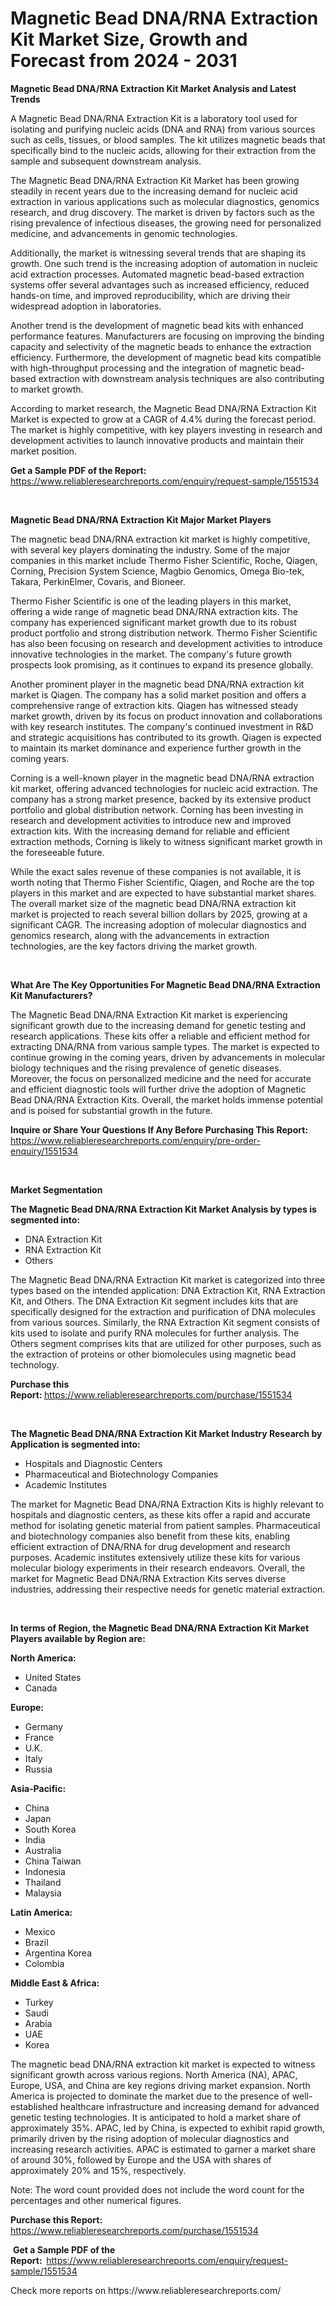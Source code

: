 <p><h1>Magnetic Bead DNA/RNA Extraction Kit Market Size, Growth and Forecast from 2024 - 2031</h1></p><p><strong>Magnetic Bead DNA/RNA Extraction Kit Market Analysis and Latest Trends</strong></p>
<p><p>A Magnetic Bead DNA/RNA Extraction Kit is a laboratory tool used for isolating and purifying nucleic acids (DNA and RNA) from various sources such as cells, tissues, or blood samples. The kit utilizes magnetic beads that specifically bind to the nucleic acids, allowing for their extraction from the sample and subsequent downstream analysis.</p><p>The Magnetic Bead DNA/RNA Extraction Kit Market has been growing steadily in recent years due to the increasing demand for nucleic acid extraction in various applications such as molecular diagnostics, genomics research, and drug discovery. The market is driven by factors such as the rising prevalence of infectious diseases, the growing need for personalized medicine, and advancements in genomic technologies.</p><p>Additionally, the market is witnessing several trends that are shaping its growth. One such trend is the increasing adoption of automation in nucleic acid extraction processes. Automated magnetic bead-based extraction systems offer several advantages such as increased efficiency, reduced hands-on time, and improved reproducibility, which are driving their widespread adoption in laboratories.</p><p>Another trend is the development of magnetic bead kits with enhanced performance features. Manufacturers are focusing on improving the binding capacity and selectivity of the magnetic beads to enhance the extraction efficiency. Furthermore, the development of magnetic bead kits compatible with high-throughput processing and the integration of magnetic bead-based extraction with downstream analysis techniques are also contributing to market growth.</p><p>According to market research, the Magnetic Bead DNA/RNA Extraction Kit Market is expected to grow at a CAGR of 4.4% during the forecast period. The market is highly competitive, with key players investing in research and development activities to launch innovative products and maintain their market position.</p></p>
<p><strong>Get a Sample PDF of the Report:&nbsp;</strong> <a href="https://www.reliableresearchreports.com/enquiry/request-sample/1551534">https://www.reliableresearchreports.com/enquiry/request-sample/1551534</a></p>
<p>&nbsp;</p>
<p><strong>Magnetic Bead DNA/RNA Extraction Kit Major Market Players</strong></p>
<p><p>The magnetic bead DNA/RNA extraction kit market is highly competitive, with several key players dominating the industry. Some of the major companies in this market include Thermo Fisher Scientific, Roche, Qiagen, Corning, Precision System Science, Magbio Genomics, Omega Bio-tek, Takara, PerkinElmer, Covaris, and Bioneer.</p><p>Thermo Fisher Scientific is one of the leading players in this market, offering a wide range of magnetic bead DNA/RNA extraction kits. The company has experienced significant market growth due to its robust product portfolio and strong distribution network. Thermo Fisher Scientific has also been focusing on research and development activities to introduce innovative technologies in the market. The company's future growth prospects look promising, as it continues to expand its presence globally.</p><p>Another prominent player in the magnetic bead DNA/RNA extraction kit market is Qiagen. The company has a solid market position and offers a comprehensive range of extraction kits. Qiagen has witnessed steady market growth, driven by its focus on product innovation and collaborations with key research institutes. The company's continued investment in R&D and strategic acquisitions has contributed to its growth. Qiagen is expected to maintain its market dominance and experience further growth in the coming years.</p><p>Corning is a well-known player in the magnetic bead DNA/RNA extraction kit market, offering advanced technologies for nucleic acid extraction. The company has a strong market presence, backed by its extensive product portfolio and global distribution network. Corning has been investing in research and development activities to introduce new and improved extraction kits. With the increasing demand for reliable and efficient extraction methods, Corning is likely to witness significant market growth in the foreseeable future.</p><p>While the exact sales revenue of these companies is not available, it is worth noting that Thermo Fisher Scientific, Qiagen, and Roche are the top players in this market and are expected to have substantial market shares. The overall market size of the magnetic bead DNA/RNA extraction kit market is projected to reach several billion dollars by 2025, growing at a significant CAGR. The increasing adoption of molecular diagnostics and genomics research, along with the advancements in extraction technologies, are the key factors driving the market growth.</p></p>
<p>&nbsp;</p>
<p><strong>What Are The Key Opportunities For Magnetic Bead DNA/RNA Extraction Kit Manufacturers?</strong></p>
<p><p>The Magnetic Bead DNA/RNA Extraction Kit market is experiencing significant growth due to the increasing demand for genetic testing and research applications. These kits offer a reliable and efficient method for extracting DNA/RNA from various sample types. The market is expected to continue growing in the coming years, driven by advancements in molecular biology techniques and the rising prevalence of genetic diseases. Moreover, the focus on personalized medicine and the need for accurate and efficient diagnostic tools will further drive the adoption of Magnetic Bead DNA/RNA Extraction Kits. Overall, the market holds immense potential and is poised for substantial growth in the future.</p></p>
<p><strong>Inquire or Share Your Questions If Any Before Purchasing This Report:</strong> <a href="https://www.reliableresearchreports.com/enquiry/pre-order-enquiry/1551534">https://www.reliableresearchreports.com/enquiry/pre-order-enquiry/1551534</a></p>
<p>&nbsp;</p>
<p><strong>Market Segmentation</strong></p>
<p><strong>The Magnetic Bead DNA/RNA Extraction Kit Market Analysis by types is segmented into:</strong></p>
<p><ul><li>DNA Extraction Kit</li><li>RNA Extraction Kit</li><li>Others</li></ul></p>
<p><p>The Magnetic Bead DNA/RNA Extraction Kit market is categorized into three types based on the intended application: DNA Extraction Kit, RNA Extraction Kit, and Others. The DNA Extraction Kit segment includes kits that are specifically designed for the extraction and purification of DNA molecules from various sources. Similarly, the RNA Extraction Kit segment consists of kits used to isolate and purify RNA molecules for further analysis. The Others segment comprises kits that are utilized for other purposes, such as the extraction of proteins or other biomolecules using magnetic bead technology.</p></p>
<p><strong>Purchase this Report:&nbsp;</strong><a href="https://www.reliableresearchreports.com/purchase/1551534">https://www.reliableresearchreports.com/purchase/1551534</a></p>
<p>&nbsp;</p>
<p><strong>The Magnetic Bead DNA/RNA Extraction Kit Market Industry Research by Application is segmented into:</strong></p>
<p><ul><li>Hospitals and Diagnostic Centers</li><li>Pharmaceutical and Biotechnology Companies</li><li>Academic Institutes</li></ul></p>
<p><p>The market for Magnetic Bead DNA/RNA Extraction Kits is highly relevant to hospitals and diagnostic centers, as these kits offer a rapid and accurate method for isolating genetic material from patient samples. Pharmaceutical and biotechnology companies also benefit from these kits, enabling efficient extraction of DNA/RNA for drug development and research purposes. Academic institutes extensively utilize these kits for various molecular biology experiments in their research endeavors. Overall, the market for Magnetic Bead DNA/RNA Extraction Kits serves diverse industries, addressing their respective needs for genetic material extraction.</p></p>
<p>&nbsp;</p>
<p><strong>In terms of Region, the Magnetic Bead DNA/RNA Extraction Kit Market Players available by Region are:</strong></p>
<p>
    <p> <strong> North America: </strong>
        <ul>
            <li>United States</li>
            <li>Canada</li>
        </ul>
        </p> 
    <p> <strong> Europe: </strong>
        <ul>
            <li>Germany</li>
            <li>France</li>
            <li>U.K.</li>
            <li>Italy</li>
            <li>Russia</li>
        </ul>
        </p> 
    <p> <strong> Asia-Pacific: </strong>
        <ul>
            <li>China</li>
            <li>Japan</li>
            <li>South Korea</li>
            <li>India</li>
            <li>Australia</li>
            <li>China Taiwan</li>
            <li>Indonesia</li>
            <li>Thailand</li>
            <li>Malaysia</li>
        </ul>
        </p> 
    <p> <strong> Latin America: </strong>
        <ul>
            <li>Mexico</li>
            <li>Brazil</li>
            <li>Argentina Korea</li>
            <li>Colombia</li>
        </ul>
        </p> 
    <p> <strong> Middle East & Africa: </strong>
        <ul>
            <li>Turkey</li>
            <li>Saudi</li>
            <li>Arabia</li>
            <li>UAE</li>
            <li>Korea</li>
        </ul>
    </p>
    </p>
<p><p>The magnetic bead DNA/RNA extraction kit market is expected to witness significant growth across various regions. North America (NA), APAC, Europe, USA, and China are key regions driving market expansion. North America is projected to dominate the market due to the presence of well-established healthcare infrastructure and increasing demand for advanced genetic testing technologies. It is anticipated to hold a market share of approximately 35%. APAC, led by China, is expected to exhibit rapid growth, primarily driven by the rising adoption of molecular diagnostics and increasing research activities. APAC is estimated to garner a market share of around 30%, followed by Europe and the USA with shares of approximately 20% and 15%, respectively.</p><p>Note: The word count provided does not include the word count for the percentages and other numerical figures.</p></p>
<p><strong>Purchase this Report: </strong><a href="https://www.reliableresearchreports.com/purchase/1551534">https://www.reliableresearchreports.com/purchase/1551534</a></p>
<p>&nbsp;<strong>Get a Sample PDF of the Report:&nbsp;&nbsp;</strong><a href="https://www.reliableresearchreports.com/enquiry/request-sample/1551534">https://www.reliableresearchreports.com/enquiry/request-sample/1551534</a></p>
<p><strong></strong></p>
<p>Check more reports on https://www.reliableresearchreports.com/</p>
